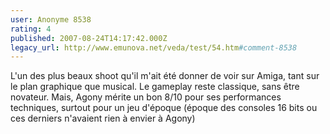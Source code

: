 ```yaml
---
user: Anonyme 8538
rating: 4
published: 2007-08-24T14:17:42.000Z
legacy_url: http://www.emunova.net/veda/test/54.htm#comment-8538
---
```

L'un des plus beaux shoot qu'il m'ait été donner de voir sur Amiga, tant sur le plan graphique que musical. Le gameplay reste classique, sans être novateur. Mais, Agony mérite un bon 8/10 pour ses performances techniques, surtout pour un jeu d'époque (époque des consoles 16 bits ou ces derniers n'avaient rien à envier à Agony)